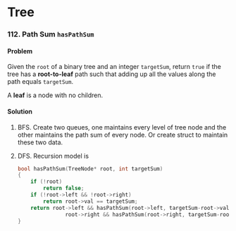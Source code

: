 # Tree

### 112. Path Sum  `hasPathSum`

#### Problem

Given the `root` of a binary tree and an integer `targetSum`, return `true` if the tree has a **root-to-leaf** path such that adding up all the values along the path equals `targetSum`.

A **leaf** is a node with no children.

#### Solution

1. BFS. Create two queues, one maintains every level of tree node and the other maintains the path sum of every node. Or create struct to maintain these two data.

2. DFS. Recursion model is

   ```cpp
   bool hasPathSum(TreeNode* root, int targetSum)
   {
       if (!root)
           return false;
       if (!root->left && !root->right)
           return root->val == targetSum;
       return root->left && hasPathSum(root->left, targetSum-root->val) ||
                  root->right && hasPathSum(root->right, targetSum-root->val);
   }
   ```

   